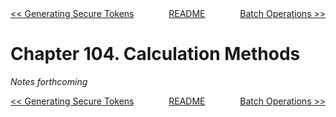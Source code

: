 <div>
<div style='float: left'><a href='ch103-generating-secure-tokens.md'>&lt;&lt; Generating Secure Tokens</a></div>
<div style='float: right'><a href='ch105-batch-operations.md'>Batch Operations &gt;&gt;</a></div>
<div style='float: inline-auto;text-align:center'><a href='README.md'>README</a></div>
<div style="clear: both"></div>
</div>

# Chapter 104. Calculation Methods

*Notes forthcoming*

<div>
<div style='float: left'><a href='ch103-generating-secure-tokens.md'>&lt;&lt; Generating Secure Tokens</a></div>
<div style='float: right'><a href='ch105-batch-operations.md'>Batch Operations &gt;&gt;</a></div>
<div style='float: inline-auto;text-align:center'><a href='README.md'>README</a></div>
<div style="clear: both"></div>
</div>